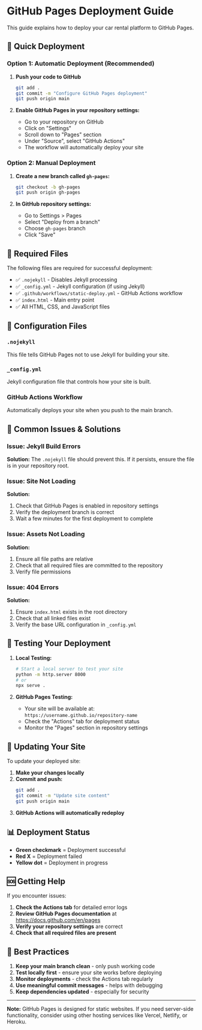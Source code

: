 # GitHub Pages Deployment Guide

This guide explains how to deploy your car rental platform to GitHub Pages.

## 🚀 Quick Deployment

### Option 1: Automatic Deployment (Recommended)

1. **Push your code to GitHub**
   ```bash
   git add .
   git commit -m "Configure GitHub Pages deployment"
   git push origin main
   ```

2. **Enable GitHub Pages in your repository settings:**
   - Go to your repository on GitHub
   - Click on "Settings"
   - Scroll down to "Pages" section
   - Under "Source", select "GitHub Actions"
   - The workflow will automatically deploy your site

### Option 2: Manual Deployment

1. **Create a new branch called `gh-pages`:**
   ```bash
   git checkout -b gh-pages
   git push origin gh-pages
   ```

2. **In GitHub repository settings:**
   - Go to Settings > Pages
   - Select "Deploy from a branch"
   - Choose `gh-pages` branch
   - Click "Save"

## 📁 Required Files

The following files are required for successful deployment:

- ✅ `.nojekyll` - Disables Jekyll processing
- ✅ `_config.yml` - Jekyll configuration (if using Jekyll)
- ✅ `.github/workflows/static-deploy.yml` - GitHub Actions workflow
- ✅ `index.html` - Main entry point
- ✅ All HTML, CSS, and JavaScript files

## 🔧 Configuration Files

### `.nojekyll`
This file tells GitHub Pages not to use Jekyll for building your site.

### `_config.yml`
Jekyll configuration file that controls how your site is built.

### GitHub Actions Workflow
Automatically deploys your site when you push to the main branch.

## 🚨 Common Issues & Solutions

### Issue: Jekyll Build Errors
**Solution:** The `.nojekyll` file should prevent this. If it persists, ensure the file is in your repository root.

### Issue: Site Not Loading
**Solution:** 
1. Check that GitHub Pages is enabled in repository settings
2. Verify the deployment branch is correct
3. Wait a few minutes for the first deployment to complete

### Issue: Assets Not Loading
**Solution:** 
1. Ensure all file paths are relative
2. Check that all required files are committed to the repository
3. Verify file permissions

### Issue: 404 Errors
**Solution:** 
1. Ensure `index.html` exists in the root directory
2. Check that all linked files exist
3. Verify the base URL configuration in `_config.yml`

## 📱 Testing Your Deployment

1. **Local Testing:**
   ```bash
   # Start a local server to test your site
   python -m http.server 8000
   # or
   npx serve .
   ```

2. **GitHub Pages Testing:**
   - Your site will be available at: `https://username.github.io/repository-name`
   - Check the "Actions" tab for deployment status
   - Monitor the "Pages" section in repository settings

## 🔄 Updating Your Site

To update your deployed site:

1. **Make your changes locally**
2. **Commit and push:**
   ```bash
   git add .
   git commit -m "Update site content"
   git push origin main
   ```
3. **GitHub Actions will automatically redeploy**

## 📊 Deployment Status

- **Green checkmark** = Deployment successful
- **Red X** = Deployment failed
- **Yellow dot** = Deployment in progress

## 🆘 Getting Help

If you encounter issues:

1. **Check the Actions tab** for detailed error logs
2. **Review GitHub Pages documentation** at https://docs.github.com/en/pages
3. **Verify your repository settings** are correct
4. **Check that all required files are present**

## 🎯 Best Practices

1. **Keep your main branch clean** - only push working code
2. **Test locally first** - ensure your site works before deploying
3. **Monitor deployments** - check the Actions tab regularly
4. **Use meaningful commit messages** - helps with debugging
5. **Keep dependencies updated** - especially for security

---

**Note:** GitHub Pages is designed for static websites. If you need server-side functionality, consider using other hosting services like Vercel, Netlify, or Heroku.
